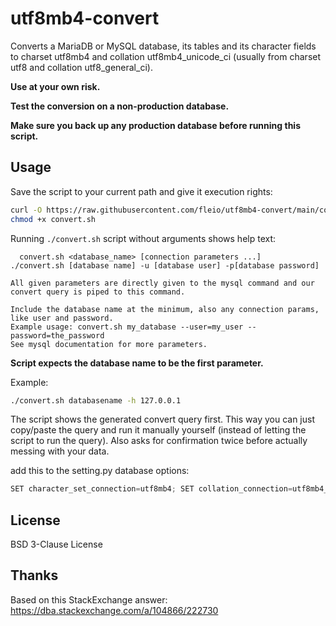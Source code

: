 # utf8mb4-convert

Converts a MariaDB or MySQL database, its tables and its character fields to charset utf8mb4 and collation
utf8mb4_unicode_ci (usually from charset utf8 and collation utf8_general_ci).

**Use at your own risk.**

**Test the conversion on a non-production database.**


**Make sure you back up any production database before running this script.**

## Usage

Save the script to your current path and give it execution rights:

```bash
curl -O https://raw.githubusercontent.com/fleio/utf8mb4-convert/main/convert.sh
chmod +x convert.sh
```

Running `./convert.sh` script without arguments shows help text:

```
  convert.sh <database_name> [connection parameters ...]
./convert.sh [database name] -u [database user] -p[database password]

All given parameters are directly given to the mysql command and our convert query is piped to this command.

Include the database name at the minimum, also any connection params, like user and password.
Example usage: convert.sh my_database --user=my_user --password=the_password
See mysql documentation for more parameters.
```

**Script expects the database name to be the first parameter.**

Example:

```bash
./convert.sh databasename -h 127.0.0.1
```

The script shows the generated convert query first. This way you can just copy/paste the query and run it manually
yourself (instead of letting the script to run the query). Also asks for confirmation twice before actually messing with
your data.

add this to the setting.py database options:

```python
SET character_set_connection=utf8mb4; SET collation_connection=utf8mb4_unicode_ci;
```

## License

BSD 3-Clause License

## Thanks

Based on this StackExchange answer: https://dba.stackexchange.com/a/104866/222730

